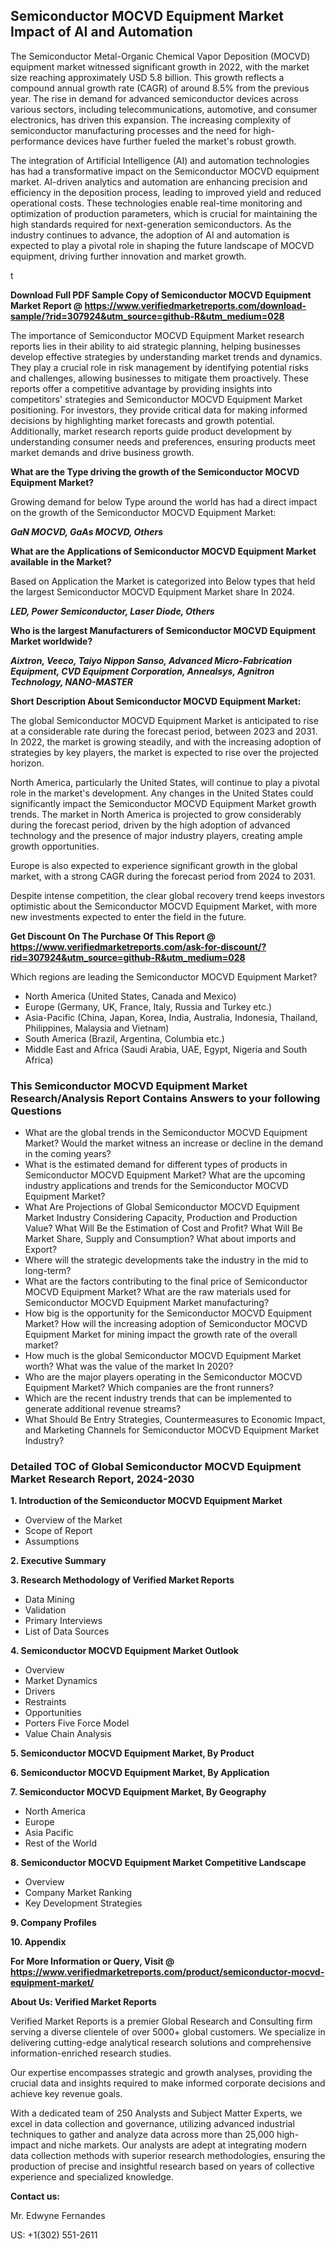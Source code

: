 <h2>Semiconductor MOCVD Equipment Market Impact of AI and Automation</h2><p>The Semiconductor Metal-Organic Chemical Vapor Deposition (MOCVD) equipment market witnessed significant growth in 2022, with the market size reaching approximately USD 5.8 billion. This growth reflects a compound annual growth rate (CAGR) of around 8.5% from the previous year. The rise in demand for advanced semiconductor devices across various sectors, including telecommunications, automotive, and consumer electronics, has driven this expansion. The increasing complexity of semiconductor manufacturing processes and the need for high-performance devices have further fueled the market's robust growth.</p><p>The integration of Artificial Intelligence (AI) and automation technologies has had a transformative impact on the Semiconductor MOCVD equipment market. AI-driven analytics and automation are enhancing precision and efficiency in the deposition process, leading to improved yield and reduced operational costs. These technologies enable real-time monitoring and optimization of production parameters, which is crucial for maintaining the high standards required for next-generation semiconductors. As the industry continues to advance, the adoption of AI and automation is expected to play a pivotal role in shaping the future landscape of MOCVD equipment, driving further innovation and market growth.</p>t</p><p id="" class=""><strong>Download Full PDF Sample Copy of Semiconductor MOCVD Equipment Market Report @ <a href="https://www.verifiedmarketreports.com/download-sample/?rid=307924&utm_source=github-R&utm_medium=028" target="_blank">https://www.verifiedmarketreports.com/download-sample/?rid=307924&utm_source=github-R&utm_medium=028</a></strong></p><p>The importance of&nbsp;Semiconductor MOCVD Equipment Market research reports lies in their ability to aid strategic planning, helping businesses develop effective strategies by understanding market trends and dynamics. They play a crucial role in risk management by identifying potential risks and challenges, allowing businesses to mitigate them proactively. These reports offer a competitive advantage by providing insights into competitors' strategies and Semiconductor MOCVD Equipment Market positioning. For investors, they provide critical data for making informed decisions by highlighting market forecasts and growth potential. Additionally, market research reports guide product development by understanding consumer needs and preferences, ensuring products meet market demands and drive business growth.</p><p><strong>What are the&nbsp;Type driving the growth of the Semiconductor MOCVD Equipment Market?</strong></p><p id="" class="">Growing demand for below Type around the world has had a direct impact on the growth of the Semiconductor MOCVD Equipment Market:</p><em><strong>GaN MOCVD, GaAs MOCVD, Others</strong></em></p><strong>What are the&nbsp;Applications&nbsp;of Semiconductor MOCVD Equipment Market available in the Market?</strong></p><p id="" class="">Based on Application the Market is categorized into Below types that held the largest Semiconductor MOCVD Equipment Market share In 2024.</p><em><strong>LED, Power Semiconductor, Laser Diode, Others</strong></em></p><strong>Who is the largest Manufacturers of Semiconductor MOCVD Equipment Market worldwide?</strong></p><p><em><strong>Aixtron, Veeco, Taiyo Nippon Sanso, Advanced Micro-Fabrication Equipment, CVD Equipment Corporation, Annealsys, Agnitron Technology, NANO-MASTER</strong></em></p><p id="" class=""><strong>Short Description About Semiconductor MOCVD Equipment Market:</strong></p><p>The global Semiconductor MOCVD Equipment Market is anticipated to rise at a considerable rate during the forecast period, between 2023 and 2031. In 2022, the market is growing steadily, and with the increasing adoption of strategies by key players, the market is expected to rise over the projected horizon.</p><p>North America, particularly the United States, will continue to play a pivotal role in the market's development. Any changes in the United States could significantly impact the Semiconductor MOCVD Equipment Market growth trends. The market in North America is projected to grow considerably during the forecast period, driven by the high adoption of advanced technology and the presence of major industry players, creating ample growth opportunities.</p><p>Europe is also expected to experience significant growth in the global market, with a strong CAGR during the forecast period from 2024 to 2031.</p><p>Despite intense competition, the clear global recovery trend keeps investors optimistic about the Semiconductor MOCVD Equipment Market, with more new investments expected to enter the field in the future.</p><p id="" class=""><strong>Get Discount On The Purchase Of This Report @ <a href="https://www.verifiedmarketreports.com/ask-for-discount/?rid=307924&utm_source=github-R&utm_medium=028" target="_blank">https://www.verifiedmarketreports.com/ask-for-discount/?rid=307924&utm_source=github-R&utm_medium=028</a></strong></p>Which regions are leading the Semiconductor MOCVD Equipment Market?</p><ul><li>North America (United States, Canada and Mexico)</li><li>Europe (Germany, UK, France, Italy, Russia and Turkey etc.)</li><li>Asia-Pacific (China, Japan, Korea, India, Australia, Indonesia, Thailand, Philippines, Malaysia and Vietnam)</li><li>South America (Brazil, Argentina, Columbia etc.)</li><li>Middle East and Africa (Saudi Arabia, UAE, Egypt, Nigeria and South Africa)</li></ul><h3 id="" class="">This Semiconductor MOCVD Equipment Market Research/Analysis Report Contains Answers to your following Questions</h3><ul><li>What are the global trends in the Semiconductor MOCVD Equipment Market? Would the market witness an increase or decline in the demand in the coming years?</li><li>What is the estimated demand for different types of products in Semiconductor MOCVD Equipment Market? What are the upcoming industry applications and trends for the Semiconductor MOCVD Equipment Market?</li><li>What Are Projections of Global Semiconductor MOCVD Equipment Market Industry Considering Capacity, Production and Production Value? What Will Be the Estimation of Cost and Profit? What Will Be Market Share, Supply and Consumption? What about imports and Export?</li><li>Where will the strategic developments take the industry in the mid to long-term?</li><li>What are the factors contributing to the final price of Semiconductor MOCVD Equipment Market? What are the raw materials used for Semiconductor MOCVD Equipment Market manufacturing?</li><li>How big is the opportunity for the Semiconductor MOCVD Equipment Market? How will the increasing adoption of Semiconductor MOCVD Equipment Market for mining impact the growth rate of the overall market?</li><li>How much is the global Semiconductor MOCVD Equipment Market worth? What was the value of the market In 2020?</li><li>Who are the major players operating in the Semiconductor MOCVD Equipment Market? Which companies are the front runners?</li><li>Which are the recent industry trends that can be implemented to generate additional revenue streams?</li><li>What Should Be Entry Strategies, Countermeasures to Economic Impact, and Marketing Channels for Semiconductor MOCVD Equipment Market Industry?</li></ul><h3 id="" class="">Detailed TOC of Global Semiconductor MOCVD Equipment Market Research Report, 2024-2030</h3><p id="" class=""><strong>1. Introduction of the Semiconductor MOCVD Equipment Market</strong></p><ul><li>Overview of the Market</li><li>Scope of Report</li><li>Assumptions</li></ul><p id="" class=""><strong>2. Executive Summary</strong></p><p id="" class=""><strong>3. Research Methodology of Verified Market Reports</strong></p><ul><li>Data Mining</li><li>Validation</li><li>Primary Interviews</li><li>List of Data Sources</li></ul><p id="" class=""><strong>4. Semiconductor MOCVD Equipment Market Outlook</strong></p><ul><li>Overview</li><li>Market Dynamics</li><li>Drivers</li><li>Restraints</li><li>Opportunities</li><li>Porters Five Force Model</li><li>Value Chain Analysis</li></ul><p id="" class=""><strong>5. Semiconductor MOCVD Equipment Market, By Product</strong></p><p id="" class=""><strong>6. Semiconductor MOCVD Equipment Market, By Application</strong></p><p id="" class=""><strong>7. Semiconductor MOCVD Equipment Market, By Geography</strong></p><ul><li>North America</li><li>Europe</li><li>Asia Pacific</li><li>Rest of the World</li></ul><p id="" class=""><strong>8. Semiconductor MOCVD Equipment Market Competitive Landscape</strong></p><ul><li>Overview</li><li>Company Market Ranking</li><li>Key Development Strategies</li></ul><p id="" class=""><strong>9. Company Profiles</strong></p><p id="" class=""><strong>10. Appendix</strong></p><p id="" class=""><strong>For More Information or Query, Visit @ <a href="https://www.verifiedmarketreports.com/product/semiconductor-mocvd-equipment-market/" target="_blank">https://www.verifiedmarketreports.com/product/semiconductor-mocvd-equipment-market/</a></strong></p><p id="" class=""><strong>About Us: Verified Market Reports</strong></p><p id="" class="">Verified Market Reports is a premier Global Research and Consulting firm serving a diverse clientele of over 5000+ global customers. We specialize in delivering cutting-edge analytical research solutions and comprehensive information-enriched research studies.</p><p id="" class="">Our expertise encompasses strategic and growth analyses, providing the crucial data and insights required to make informed corporate decisions and achieve key revenue goals.</p><p id="" class="">With a dedicated team of 250 Analysts and Subject Matter Experts, we excel in data collection and governance, utilizing advanced industrial techniques to gather and analyze data across more than 25,000 high-impact and niche markets. Our analysts are adept at integrating modern data collection methods with superior research methodologies, ensuring the production of precise and insightful research based on years of collective experience and specialized knowledge.</p><p id="" class=""><strong>Contact us:</strong></p><p id="" class="">Mr. Edwyne Fernandes</p><p id="" class="">US: +1(302) 551-2611</p>
